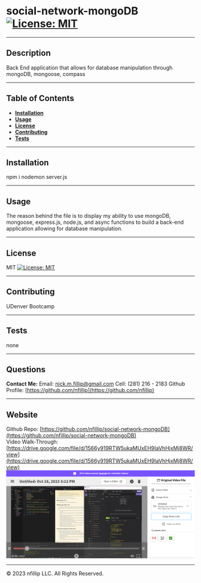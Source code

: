 
# social-network-mongoDB [![License: MIT](https://img.shields.io/badge/License-MIT-yellow.svg)](https://opensource.org/licenses/MIT)

---
## Description
    
Back End application that allows for database manipulation through mongoDB, mongoose, compass

---    
## Table of Contents

+ **[Installation](#installation)**
+ **[Usage](#usage)**
+ **[License](#license)**
+ **[Contributing](#contributing)**
+ **[Tests](#tests)**

---  
## Installation
    
npm i
nodemon server.js

---    
## Usage
    
The reason behind the file is to display my ability to use mongoDB, mongoose, express.js, node.js, and async functions to build a back-end application allowing for database manipulation. 

---    
## License
    
MIT
[![License: MIT](https://img.shields.io/badge/License-MIT-yellow.svg)](https://opensource.org/licenses/MIT)

---
## Contributing
    
UDenver Bootcamp

---
## Tests

none

---
## Questions

**Contact Me:**
Email: [nick.m.fillip@gmail.com](nick.m.fillip@gmail.com)
Cell: (281) 216 - 2183
Github Profile: [https://github.com/nfillip](https://github.com/nfillip)


---

    

## Website
Github Repo: [https://github.com/nfillip/social-network-mongoDB](https://github.com/nfillip/social-network-mongoDB)<br>
Video Walk-Through: [https://drive.google.com/file/d/1566y919RTW5ukaMUxEH9IaVhHjxMj8WR/view](https://drive.google.com/file/d/1566y919RTW5ukaMUxEH9IaVhHjxMj8WR/view)
![Screenshot of VideoWalkthrough](./Assets/video-walkthrough.PNG)


---
© 2023 nfillip LLC. All Rights Reserved.